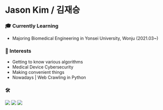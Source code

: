 **Jason Kim / 김재승**
========================


### 🎓 Currently Learning

- Majoring Biomedical Engineering in Yonsei University, Wonju (2021.03~)

### 🔭 Interests

- Getting to know various algorithms
- Medical Device Cybersecurity
- Making convenient things
- Nowadays | Web Crawling in Python

### 🛠
<img src="https://img.shields.io/badge/Python-3766AB?style=flat-square&logo=Python&logoColor=white"/></a>
<img src="https://img.shields.io/badge/MATLAB-FF6600?style=flat-square&logo=Atlassian&logoColor=blue"/>
<img src="https://img.shields.io/badge/C-%2300599C.svg?style=lat-square&logo=c&logoColor=white"/>
